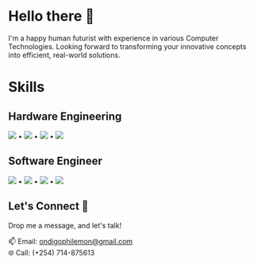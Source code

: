 <!-- Title -->
# Hello there 👋

<!-- Intro -->
<p align="Left">
  I'm a happy human futurist with experience in various Computer Technologies. Looking forward to transforming your innovative concepts into efficient, real-world solutions.
</p>

<!-- Skills -->
# Skills
<p align="left">
  
  ## Hardware Engineering
  <img src="https://img.shields.io/badge/Computer%20Architecture%20-Expert-brightgreen">
  • <img src="https://img.shields.io/badge/Microcontroller%20Programming-Advanced-orange">
  • <img src="https://img.shields.io/badge/Digital/Analog Circuit%20Design-Intermediate-blue">
  • <img src="https://img.shields.io/badge/Signal%20Processing-Intermediate-blue">
  
  ## Software Engineer
  <img src="https://img.shields.io/badge/Compiler%20Construction-Expert-brightgreen">
  • <img src="https://img.shields.io/badge/App%20Development-Expert-brightgreen">
  • <img src="https://img.shields.io/badge/Web%20Dev-Expert-blue">
  • <img src="https://img.shields.io/badge/AI%20Model%20Dev-Beginner-lightblue">
</p>

<!-- Connect -->
## Let's Connect 🚀
<p align="Left">Drop me a message, and let's talk!</p>
<p align="Left">
  📫 Email: <a href="mailto:ondigophilemon@gmail.com">ondigophilemon@gmail.com</a><br>
  🌐 Call: (+254) 714-875613<br>
</p>
